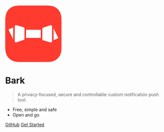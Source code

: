 ![logo](../_media/Icon.png)

# Bark <small></small>

> A privacy-focused, secure and controllable custom notification push tool.

- Free, simple and safe
- Open and go

[GitHub](https://github.com/finb/bark)
[Get Started](#bark)

